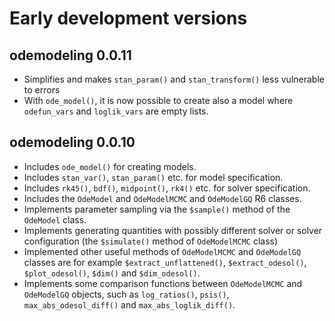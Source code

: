 

# Early development versions

## odemodeling 0.0.11

  * Simplifies and makes `stan_param()` and `stan_transform()` less vulnerable
  to errors
  * With `ode_model()`, it is now possible to create also a model where 
  `odefun_vars` and `loglik_vars` are empty lists.
  
## odemodeling 0.0.10

  * Includes `ode_model()` for creating models.
  * Includes `stan_var()`, `stan_param()` etc. for model specification.
  * Includes `rk45()`, `bdf()`, `midpoint()`, `rk4()` etc. for solver
  specification.
  * Includes the `OdeModel` and `OdeModelMCMC` and `OdeModelGQ` R6 classes.
  * Implements parameter sampling via the `$sample()` method of the
  `OdeModel` class.
  * Implements generating quantities with possibly different solver or solver
  configuration (the `$simulate()` method of `OdeModelMCMC` class)
  * Implemented other useful methods of `OdeModelMCMC` and `OdeModelGQ`
   classes are for example `$extract_unflattened()`, `$extract_odesol()`, 
   `$plot_odesol()`, `$dim()` and `$dim_odesol()`.
  * Implements some comparison functions between `OdeModelMCMC` and 
  `OdeModelGQ` objects, such as `log_ratios()`, `psis()`, 
  `max_abs_odesol_diff()` and `max_abs_loglik_diff()`.
